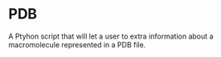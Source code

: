 # PDB

A Ptyhon script that will let a user to extra information about a macromolecule represented in a PDB file.

